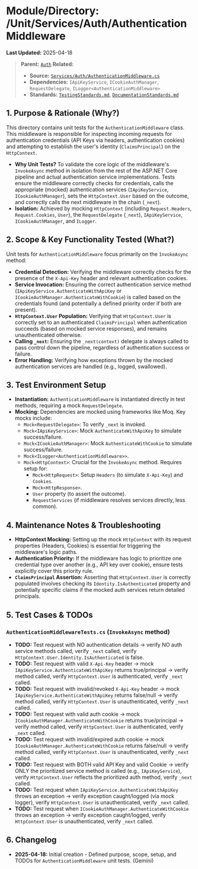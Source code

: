 # Module/Directory: /Unit/Services/Auth/AuthenticationMiddleware

**Last Updated:** 2025-04-18

> **Parent:** [`Auth`](../README.md)
> **Related:**
> * **Source:** [`Services/Auth/AuthenticationMiddleware.cs`](../../../../../api-server/Services/Auth/AuthenticationMiddleware.cs)
> * **Dependencies:** `IApiKeyService`, `ICookieAuthManager`, `RequestDelegate`, `ILogger<AuthenticationMiddleware>`
> * **Standards:** [`TestingStandards.md`](../../../../../Zarichney.Standards/Standards/TestingStandards.md), [`DocumentationStandards.md`](../../../../../Zarichney.Standards/Development/DocumentationStandards.md)

## 1. Purpose & Rationale (Why?)

This directory contains unit tests for the `AuthenticationMiddleware` class. This middleware is responsible for inspecting incoming requests for authentication credentials (API Keys via headers, authentication cookies) and attempting to establish the user's identity (`ClaimsPrincipal`) on the `HttpContext`.

* **Why Unit Tests?** To validate the core logic of the middleware's `InvokeAsync` method in isolation from the rest of the ASP.NET Core pipeline and actual authentication service implementations. Tests ensure the middleware correctly checks for credentials, calls the appropriate (mocked) authentication services (`IApiKeyService`, `ICookieAuthManager`), sets the `HttpContext.User` based on the outcome, and correctly calls the next middleware in the chain (`_next`).
* **Isolation:** Achieved by mocking `HttpContext` (including `Request.Headers`, `Request.Cookies`, `User`), the `RequestDelegate` (`_next`), `IApiKeyService`, `ICookieAuthManager`, and `ILogger`.

## 2. Scope & Key Functionality Tested (What?)

Unit tests for `AuthenticationMiddleware` focus primarily on the `InvokeAsync` method:

* **Credential Detection:** Verifying the middleware correctly checks for the presence of the `X-Api-Key` header and relevant authentication cookies.
* **Service Invocation:** Ensuring the correct authentication service method (`IApiKeyService.AuthenticateWithApiKey` or `ICookieAuthManager.AuthenticateWithCookie`) is called based on the credentials found (and potentially a defined priority order if both are present).
* **`HttpContext.User` Population:** Verifying that `HttpContext.User` is correctly set to an authenticated `ClaimsPrincipal` when authentication succeeds (based on mocked service responses), and remains unauthenticated otherwise.
* **Calling `_next`:** Ensuring the `_next(context)` delegate is always called to pass control down the pipeline, regardless of authentication success or failure.
* **Error Handling:** Verifying how exceptions thrown by the mocked authentication services are handled (e.g., logged, swallowed).

## 3. Test Environment Setup

* **Instantiation:** `AuthenticationMiddleware` is instantiated directly in test methods, requiring a mock `RequestDelegate`.
* **Mocking:** Dependencies are mocked using frameworks like Moq. Key mocks include:
    * `Mock<RequestDelegate>`: To verify `_next` is invoked.
    * `Mock<IApiKeyService>`: Mock `AuthenticateWithApiKey` to simulate success/failure.
    * `Mock<ICookieAuthManager>`: Mock `AuthenticateWithCookie` to simulate success/failure.
    * `Mock<ILogger<AuthenticationMiddleware>>`.
    * `Mock<HttpContext>`: Crucial for the `InvokeAsync` method. Requires setup for:
        * `Mock<HttpRequest>`: Setup `Headers` (to simulate `X-Api-Key`) and `Cookies`.
        * `Mock<HttpResponse>`.
        * `User` property (to assert the outcome).
        * `RequestServices` (if middleware resolves services directly, less common).

## 4. Maintenance Notes & Troubleshooting

* **HttpContext Mocking:** Setting up the mock `HttpContext` with its request properties (Headers, Cookies) is essential for triggering the middleware's logic paths.
* **Authentication Priority:** If the middleware has logic to prioritize one credential type over another (e.g., API key over cookie), ensure tests explicitly cover this priority rule.
* **`ClaimsPrincipal` Assertion:** Asserting that `HttpContext.User` is correctly populated involves checking its `Identity.IsAuthenticated` property and potentially specific claims if the mocked auth services return detailed principals.

## 5. Test Cases & TODOs

### `AuthenticationMiddlewareTests.cs` (`InvokeAsync` method)
* **TODO:** Test request with NO authentication details -> verify NO auth service methods called, verify `_next` called, verify `HttpContext.User.Identity.IsAuthenticated` is false.
* **TODO:** Test request with valid `X-Api-Key` header -> mock `IApiKeyService.AuthenticateWithApiKey` returns true/principal -> verify method called, verify `HttpContext.User` is authenticated, verify `_next` called.
* **TODO:** Test request with invalid/revoked `X-Api-Key` header -> mock `IApiKeyService.AuthenticateWithApiKey` returns false/null -> verify method called, verify `HttpContext.User` is unauthenticated, verify `_next` called.
* **TODO:** Test request with valid auth cookie -> mock `ICookieAuthManager.AuthenticateWithCookie` returns true/principal -> verify method called, verify `HttpContext.User` is authenticated, verify `_next` called.
* **TODO:** Test request with invalid/expired auth cookie -> mock `ICookieAuthManager.AuthenticateWithCookie` returns false/null -> verify method called, verify `HttpContext.User` is unauthenticated, verify `_next` called.
* **TODO:** Test request with BOTH valid API Key and valid Cookie -> verify ONLY the prioritized service method is called (e.g., `IApiKeyService`), verify `HttpContext.User` reflects the prioritized auth method, verify `_next` called.
* **TODO:** Test request when `IApiKeyService.AuthenticateWithApiKey` throws an exception -> verify exception caught/logged (via mock logger), verify `HttpContext.User` is unauthenticated, verify `_next` called.
* **TODO:** Test request when `ICookieAuthManager.AuthenticateWithCookie` throws an exception -> verify exception caught/logged, verify `HttpContext.User` is unauthenticated, verify `_next` called.

## 6. Changelog

* **2025-04-18:** Initial creation - Defined purpose, scope, setup, and TODOs for `AuthenticationMiddleware` unit tests. (Gemini)

